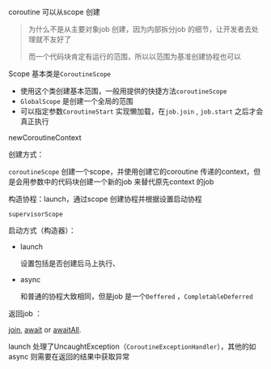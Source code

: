 coroutine 可以从scope 创建

> 为什么不是从主要对象job 创建，因为内部拆分job 的细节，让开发者去处理就不友好了
>
> 而一个代码块肯定有运行的范围，所以以范围为基准创建协程也可以

Scope 基本类是`CoroutineScope` 

- 使用这个类创建基本范围，一般用提供的快捷方法`coroutineScope`
- `GlobalScope` 是创建一个全局的范围
- 可以指定参数`CoroutineStart` 实现懒加载，在`job.join` , `job.start` 之后才会真正执行

newCoroutineContext



创建方式：

`coroutineScope` 创建一个scope，并使用创建它的coroutine 传递的context，但是会用参数中的代码块创建一个新的job 来替代原先context 的job

构造协程：launch，通过scope 创建协程并根据设置启动协程

`supervisorScope` 



启动方式（构造器）：

- launch 

  设置包括是否创建后马上执行、

- async

  和普通的协程大致相同，但是job 是一个`Deffered` ，`CompletableDeferred` 



返回job ：

[join](https://kotlin.github.io/kotlinx.coroutines/kotlinx-coroutines-core/kotlinx.coroutines/-job/join.html), [await](https://kotlin.github.io/kotlinx.coroutines/kotlinx-coroutines-core/kotlinx.coroutines/-deferred/await.html) or [awaitAll](https://kotlin.github.io/kotlinx.coroutines/kotlinx-coroutines-core/kotlinx.coroutines/await-all.html).



launch 处理了UncaughtException（`CoroutineExceptionHandler`），其他的如async 则需要在返回的结果中获取异常  

